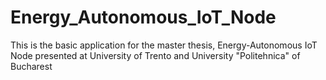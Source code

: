 # Energy_Autonomous_IoT_Node
This is the basic application for the master thesis, Energy-Autonomous IoT Node presented at University of Trento and University "Politehnica" of Bucharest
